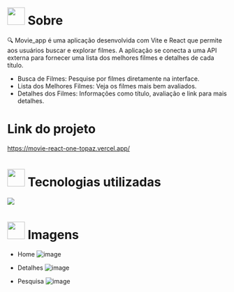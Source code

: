 # <img height="40" src="https://user-images.githubusercontent.com/84249945/219458363-0df46081-95bd-4878-a828-541457541cbd.png"/> Sobre
🔍 Movie_app é uma aplicação desenvolvida com Vite e React que permite aos usuários buscar e explorar filmes. A aplicação se conecta a uma API externa para fornecer uma lista dos melhores filmes e detalhes de cada título.
- Busca de Filmes: Pesquise por filmes diretamente na interface.
- Lista dos Melhores Filmes: Veja os filmes mais bem avaliados.
- Detalhes dos Filmes: Informações como título, avaliação e link para mais detalhes.

# Link do projeto
https://movie-react-one-topaz.vercel.app/

# <img height="40" src="https://user-images.githubusercontent.com/84249945/219471565-77dd520e-41ee-41f8-8fb9-0e259535a867.png"/> Tecnologias utilizadas
<p>
  <a href="https://skillicons.dev">
    <img src="https://skillicons.dev/icons?i=html,css,react,vite" />
  </a>
</p>

# <img height="40" src="https://user-images.githubusercontent.com/84249945/219472556-367952b0-d430-495e-87b9-3f4611bdab21.png" /> Imagens

- Home
![image](https://github.com/user-attachments/assets/5e926555-bd54-42c7-aeda-b76a9309044b)

- Detalhes
  ![image](https://github.com/user-attachments/assets/ae5bed7a-ddc9-4ae8-8364-846a3a9aead6)

- Pesquisa
  ![image](https://github.com/user-attachments/assets/84616425-65ef-4db8-9427-03dd68031486)
  

